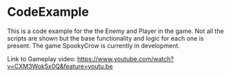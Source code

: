 # CodeExample

This is a code example for the the Enemy and Player in the game. Not all the scripts are shown
but the base functionality and logic for each one is present. The game SpookyCrow is currently in
development.

Link to Gameplay video: https://www.youtube.com/watch?v=CXM3Wok5x0Q&feature=youtu.be
